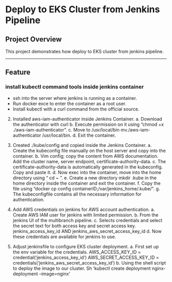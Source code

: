 # Deploy to EKS Cluster from Jenkins Pipeline

## **Project Overview**
This project demonstrates how deploy to EKS cluster from jenkins pipeline. 

---
  
## **Feature**

### **install kubectl command tools inside jenkins container**
- ssh into the server where jenkins is running as a container.
- Run docker exce to enter the container as a root user.
- Install kubectl with a curl command from the official source.

2.	Installed aws-iam-authenticator inside Jenkins Container.
a.	Download the authenticator with curl
b.	Execute permission on it using “chmod +x ./aws-iam-authenticator”.
c.	Move to /usr/local/bin mv./aws-iam-authenticator /usr/local/bin.
d.	Exit the container.

3.	Created    ./kube/config and copied inside the Jenkins Container.
a.	Create the kubeconfig file manually on the host server and copy into the container.
b.	Vim config; copy the content from AWS documentation. Add the cluster name, server endpoint, certificate-authority-data.
c.	The certificate-authority-data is automatically generated in the kubeconfig. Copy and paste it.
d.	Now exec into the container, move into the home directory using “ cd ~ ”.
e.	Create a new directory mkdir .kube in the home directory inside the container and exit the container.
f.	Copy the file using “docker cp config containerID;/var/jenkins_home/.kube/".
g.	The kubeconfigfile contains all the necessary information for authentication.

4.	Add AWS credentials on jenkins for AWS account authentication.
a.	Create AWS IAM user for jenkins with limited permission.
b.	From the jenkins UI of the multibranch pipeline.
c.	Selects credentials and select the secret text for both access key and secret access key.
jenkins_access_key_id   AND jenkins_aws_secret_access_key_id
d.	Now these credentials are available for jenkins to use.

5.	Adjust jenkinsfile to configure EKS cluster deployment.
a.	First set up the env variable for the credentials.
AWS_ACCESS_KEY_ID = credential(‘jenkins_access_key_id’)
AWS_SECRET_ACCESS_KEY_ID = credentials(‘jenkins_aws_secret_access_key_id’)
b.	Using the shell script to deploy the image to our cluster.
Sh ‘kubectl create deployment nginx-deployment –image=nginx’
